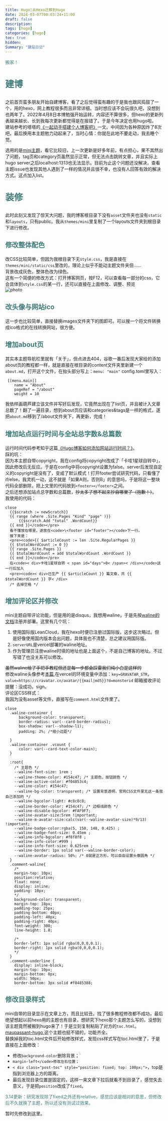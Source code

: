 ```yaml
---
title: Hugo|从Hexo迁移到Hugo
date: 2024-03-07T00:03:24+11:00
draft: false
description: 
tags: [hugo]
categories: [hugo]
toc: true
hidden: 
Summary: "建站日记"
---
```


<p><font color=#417D7A>搬家！</font></p>

# <p><font color=#417D7A>建博</font></p>

之前首页蛮多朋友开始自建博客，看了之后觉得蛮有趣的于是我也跟风捣鼓了一个，用的hexo，网上教程很多而且非常详细。当时想应该不会玩很久吧，没想到也两年了。2022年4月8日本博勉强开始运转，内容还不算很多，但hexo的更新列表越来越长、长到我每次更新都觉得是在报错了。于是今年决定也用hugo啦。  
建站参考的塔塔的[《一起动手搭建个人博客吧》](https://mantyke.icu/posts/2021/hugo-build-blog/)一文。中间因为各种原因炸了8次吧，最后换用本主题勉力动起来了，当时心情：你就在此地不要走动，我去睡个觉。  

选用的是[mini主题](https://github.com/nodejh/hugo-theme-mini)，看它比较旧，上一次更新是好多年前，有点担心，果不其然出了问题，tag页和category页虽然显示正常，但无法点击跳转文章，并且实际上hugo server之后localhost:1313也无法显示。目前为止这个问题还没解决，查看主题issue也发现其他人遇到了一样的情况并且很不幸，也没有人回答有效的解决方式。这点加入list。 

# <p><font color=#417D7A>装修</font></p>
此时此刻又发现了惊天大问题，我的博客根目录下没有`asset`文件夹也没有`static`和`layouts`，只有public。我从`themes/mini`里复制了一个layouts文件夹到根目录下进行修改。  

## <p><font color=#417D7A>修改整体配色</font></p>
改CSS比较简单，但因为我根目录下无`style.css`，我是直接在`themes/mini/static/css`里改的，理论上似乎不能动主题文件夹但……  
背景改成灰色，整体色改为绿色。  
这有一个简便的修改方式：打开博客网页，按F12，可以查看每一部分的css，它会具体到`style.css`的某一行，还可以直接在上面修改、调整、预览  
![photo](https://raw.githubusercontent.com/Bladeisme/blog-img/master/QQ截图20240307154459.png '_no')

## <p><font color=#417D7A>改头像与网站ico</font></p>
这一步也比较简单，直接替换images文件夹下的图即可。可以搜一个将文件转换成ico格式的在线转换网站，很方便。  

## <p><font color=#417D7A>增加about页</font></p>
其实本主题导航栏里就有「关于」，但点进去404，谷歌一番后发现大家给的添加about页的教程都一样，就是直接在根目录的content文件夹里新建一个`about.md`，打开这个文件，在抬头部分写上：`menu: "main"`
config.toml里写入：

```[menu]
 [[menu.main]]
    name = "About"
    pageRef = "/about"
    weight = 10
```

我依样画葫芦建立该文件并写好后发现，它竟然出现在了list页，并且被计入文章总数了！翻了一遍目录，想到about页应该和categories&tags是一样的格式，遂把`about.md`移到了/about文件夹下，再更新，完成！

## <p><font color=#417D7A>增加站点运行时间与全站总字数&总篇数</font></p>
运行时间代码参考知乎这篇[《Hugo博客如何添加网站运行时间？》](https://www.zhihu.com/question/614820608)。  
踩的坑：  
因为本主题自带copyright，我在config将copyright改成了「卡哇1星球自转中」，因此修改后无反应。于是在config中将copyright设置为false。server后发现自定义的copyright是没有了，变成了默认模式！打开footer尝试研究代码，只看懂了if/else，我灵机一动，这不就是「如果A则，否则B」的意思吗，于是将这一整块代码全部删除，把上文里的代码放到`<footer></footer>`之间。  
之后还想添加站点总字数和总篇数，~~抄太多了想不起来抄自哪里了（抱歉！）~~。  
我使用的代码：

```站点统计
close
  {{$scratch := newScratch}}
  {{ range (where .Site.Pages "Kind" "page" )}}
      {{$scratch.Add "total" .WordCount}}
  {{ end }}</code></pre>
  看不懂放在哪里，遂放在<code>\<footer id="footer"></code>下一行。
  接下来是：
  <pre><code>{{ $articleCount := len .Site.RegularPages }}
  {{ $totalWordCount := 0 }}
  {{ range .Site.Pages }}
  {{ $totalWordCount = add $totalWordCount .WordCount }}
  {{ end }}</code></pre>
  在<code>< div>卡哇1星球自转 < span id="days">0< /span>< /div></code>这一行后加入
  <pre><code>< div>已生产 {{ $articleCount }} 篇文章，共 {{ $totalWordCount }} 字< /div>
  /* 去掉空格 */
```

## <p><font color=#417D7A>增加评论区并修改</font></p>
mini主题自带评论功能，但是用的是disqus，我想用waline，于是先按[waline的文档](https://waline.js.org/guide/get-started/#leancloud-%E8%AE%BE%E7%BD%AE-%E6%95%B0%E6%8D%AE%E5%BA%93)注册并部署。这里有几个坑：  
1. 使用国际版LeanCloud，我在hexo时便已注册过国际版，这步这次略过。但是好像使用国内版本会出问题，具体我也不清楚，总之建议用国际版。  
2. `serverURL`是vercel部署的waline地址。
3. 作为管理员注册waline时填的地址也是上面这个，不是自己博客的地址。不过写错了也没关系可以修改。  

~~虽然waline给了手把手教程但还是每一步都会踩雷我们纯小白是这样的~~  
修改waline头像参考[本篇](https://innerso.prvcy.page/posts/configure-waline/),在vercel的环境变量中添加：`key=GRAVATAR_STR`，`value=https://cravatar.cn/avatar/{{mail|md5}}?d=monsterid`
邮箱接收评论提醒：没成功，sign。  
评论区CSS样式：  
我因为没有asset等文件，直接写在`comment.html`文件里了。  

```waline
close
  .waline-container {
      background-color: transparent;
      border-radius: var(--card-border-radius);
      box-shadow: var(--shadow-l1);
      padding: 2%; /*缩小边距*/

  }
  .waline-container .vcount {
      color: var(--card-text-color-main);
  }

  :root{
    /* 主题色 */
    --waline-font-size: 1rem ;
    --waline-theme-color: #154c47; /* 主题色，按钮颜色 */
    --waline-active-color: #f04853c4;
    --waline-color: #154c47;
    --waline-bg-color: transparent; /* 设置背景透明，官网CSS文件里无这一条我自己添加的 */
    --waline-bgcolor-light: #c8c8c8;
    --waline-border-color: #154c47; /* 边框线颜色 */
    --waline-disable-bgcolor: #FAF9F7;
    --waline-avatar-size:5rem !important;
    --waline-m-avatar-size:calc(var(--waline-avatar-size)*9/13) !important; 
    --waline-badge-color:rgba(5, 150, 148, 0.425) ;
    --waline-badge-font-size: 0.45em ;
    --waline-info-bgcolor: #f8f8f8 ;
    --waline-info-color:#999 ;
    --waline-info-font-size: 0.625rem ;
    --waline-border: 1px solid var(--waline-border-color);
    --waline-avatar-radius: 50%; /* 0就是正方形，可以自由设置头像圆角 */
  }
  .comment-waline{
    /*
    margin-top: 10px;
    position:relative;
    float: none;
    display: inline;
    padding: 10px;
    */
    background-color: transparent;
    margin-top: 18px;
    padding-top: 25px;
    padding-bottom: 40px;
    padding-left: 40px;
    padding-right: 40px;
    font-weight: 300;
    line-height: 1.8;

    /*
    border-left: 1px solid rgba(0,0,0,0.1);
    border-right: 1px solid rgba(0,0,0,0.1);
    */
  }
  .comment-underline {
    display: inline-block;
    margin-top: 10px;
    margin-bottom: 0px;
    width: 50px;
    border-bottom: 3px solid #f0485388;
  ```


## <p><font color=#417D7A>修改目录样式</font></p>
mini自带的目录显示在文章上方，而且比较丑。找了很多教程修改都不成功，最后绝望想起以前hexo用的主题也有目录，想研究下hexo那个主题怎么写的，没想到该主题竟然被搬到hugo来了！于是立刻复制粘贴了对方的`toc.html`。  
[maupassant-hugo](https://github.com/flysnow-org/maupassant-hugo),这个主题也挺不错的，功能齐全。  
替换掉我的toc.html文件后开始修改样式，发现css样式写在toc.html里了，于是直接在上面修改：  
- 修改`background-color`删除背景；`
- `margin-left</code>修改左右位置；`
- `< div class="post-toc" style="position: fixed; top: 100px;">`，top是指到浏览器上方的距离。  
- 最后发现目录位置是固定的，这样一来文章下拉后就看不到目录了，感觉失去意义，于是把`position`改成了`fixed`。  

<p><font color=#417D7A>3.14更新：研究发现除了fixed之外还有relative，感觉应该是相对的意思，但修改后不久就换了主题，所以还没有测试过效果。</font></p>


暂时先修改到这里。